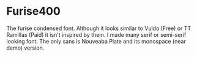 # Furise400
The furise condensed font.
Although it looks similar to Vuldo (Free) or TT Ramillas (Paid) it isn't inspired by them. I made many serif or semi-serif looking font. The only sans is Nouveaba Plate and its monospace (near demo) version.
